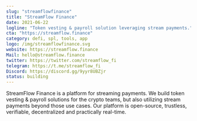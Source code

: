 ```yaml
---
slug: "streamflowfinance"
title: "StreamFlow Finance"
date: 2021-06-22
logline: "Token vesting & payroll solution leveraging stream payments."
cta: "https://streamflow.finance"
category: defi, spl, tools, app
logo: /img/streamflowfinance.svg
website: https://streamflow.finance
Mail: hello@streamflow.finance
twitter: https://twitter.com/streamflow_fi
telegram: https://t.me/streamflow_fi
Discord: https://discord.gg/9yyr8UBZjr
status: building
---
```


StreamFlow Finance is a platform for streaming payments.
We build token vesting & payroll solutions for the crypto teams, but also utilizing stream payments beyond those use cases.
Our platform is open-source, trustless, verifiable, decentralized and practically real-time.

